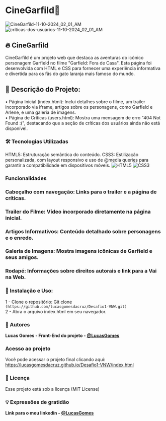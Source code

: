 # CineGarfild🚀 
![CineGarfild-11-10-2024_02_01_AM](https://github.com/user-attachments/assets/ca38c5a4-8472-465a-8add-0a72a3b30c63)
![críticas-dos-usuários-11-10-2024_02_01_AM](https://github.com/user-attachments/assets/28a9678a-3871-48d4-b3ff-944966f15537)



## 🔥 CineGarfild
CineGarfild é um projeto web que destaca as aventuras do icônico personagem Garfield no filme "Garfield: Fora de Casa". Esta página foi desenvolvida com HTML e CSS para fornecer uma experiência informativa e divertida para os fãs do gato laranja mais famoso do mundo.

## 🚀 Descrição do Projeto:
• Página Inicial (index.html): Inclui detalhes sobre o filme, um trailer incorporado via iframe, artigos sobre os personagens, como Garfield e Arlene, e uma galeria de imagens.<br>
• Página de Críticas (users.html): Mostra uma mensagem de erro "404 Not Found :(", destacando que a seção de críticas dos usuários ainda não está disponível.<br>

### 🛠️ Tecnologias Utilizadas
HTML5: Estruturação semântica do conteúdo.
CSS3: Estilização personalizada, com layout responsivo e uso de @media queries para garantir a compatibilidade em dispositivos móveis.
![HTML5](https://img.shields.io/badge/html5-%23E34F26.svg?style=for-the-badge&logo=html5&logoColor=white) ![CSS3](https://img.shields.io/badge/css3-%231572B6.svg?style=for-the-badge&logo=css3&logoColor=white)

### Funcionalidades
### Cabeçalho com navegação: Links para o trailer e a página de críticas.  <br>
### Trailer do Filme: Vídeo incorporado diretamente na página inicial.  <br>
### Artigos Informativos: Conteúdo detalhado sobre personagens e o enredo.  <br>
### Galeria de Imagens: Mostra imagens icônicas de Garfield e seus amigos.  <br>
### Rodapé: Informações sobre direitos autorais e link para a Vai na Web.  <br>

### 📁 Instalação e Uso:
1 - Clone o repositório: Git clone `(https://github.com/lucasgomesdacruz/Desafio1-VNW.git)` <br>
2 - Abra o arquivo index.html em seu navegador.<br>

### 👷 Autores

**Lucas Gomes - Front-End do projeto - [@LucasGomes](https://github.com/lucasgomesdacruz)**

### Acesso ao projeto
Você pode acessar o projeto final clicando aqui: <a>https://lucasgomesdacruz.github.io/Desafio1-VNW/index.html</a>

### 📄 Licença
Esse projeto está sob a licença (MIT License)

### 💡 Expressões de gratidão
**Link para o meu linkedin - [@LucasGomes](https://www.linkedin.com/in/lucaass1997)**

